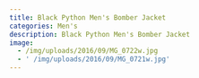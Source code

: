 ```yaml
---
title: Black Python Men's Bomber Jacket
categories: Men's
description: Black Python Men's Bomber Jacket
image:
  - /img/uploads/2016/09/MG_0722w.jpg
  - ' /img/uploads/2016/09/MG_0721w.jpg'
---
```


